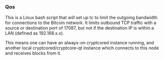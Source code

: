 ### Qos ###

This is a Linux bash script that will set up tc to limit the outgoing bandwidth for connections to the Bitcoin network. It limits outbound TCP traffic with a source or destination port of 17087, but not if the destination IP is within a LAN (defined as 192.168.x.x).

This means one can have an always-on cryptcored instance running, and another local cryptcored/cryptcore-qt instance which connects to this node and receives blocks from it.
